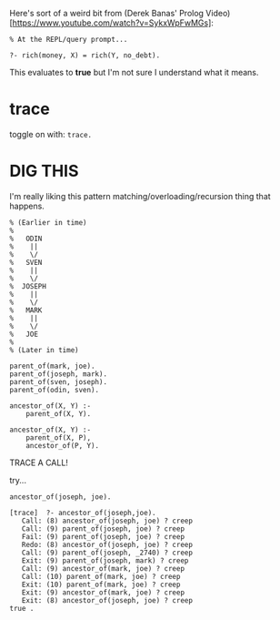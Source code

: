 Here's sort of a weird bit from (Derek Banas' Prolog Video)[https://www.youtube.com/watch?v=SykxWpFwMGs]:


    % At the REPL/query prompt...

    ?- rich(money, X) = rich(Y, no_debt).

This evaluates to **true** but I'm not sure I understand what it means.


# trace #

toggle on with: `trace.`


DIG THIS
========


I'm really liking this pattern matching/overloading/recursion thing that happens. 

    % (Earlier in time)
    %
    %   ODIN
    %    ||
    %    \/
    %   SVEN
    %    ||
    %    \/
    %  JOSEPH
    %    ||
    %    \/
    %   MARK
    %    ||
    %    \/
    %   JOE
    %
    % (Later in time)

    parent_of(mark, joe).
    parent_of(joseph, mark).
    parent_of(sven, joseph).
    parent_of(odin, sven).

    ancestor_of(X, Y) :-
        parent_of(X, Y).

    ancestor_of(X, Y) :-
        parent_of(X, P),
        ancestor_of(P, Y).


TRACE A CALL!

try...

    ancestor_of(joseph, joe).

	[trace]  ?- ancestor_of(joseph,joe).
	   Call: (8) ancestor_of(joseph, joe) ? creep
	   Call: (9) parent_of(joseph, joe) ? creep
	   Fail: (9) parent_of(joseph, joe) ? creep
	   Redo: (8) ancestor_of(joseph, joe) ? creep
	   Call: (9) parent_of(joseph, _2740) ? creep
	   Exit: (9) parent_of(joseph, mark) ? creep
	   Call: (9) ancestor_of(mark, joe) ? creep
	   Call: (10) parent_of(mark, joe) ? creep
	   Exit: (10) parent_of(mark, joe) ? creep
	   Exit: (9) ancestor_of(mark, joe) ? creep
	   Exit: (8) ancestor_of(joseph, joe) ? creep
	true .

